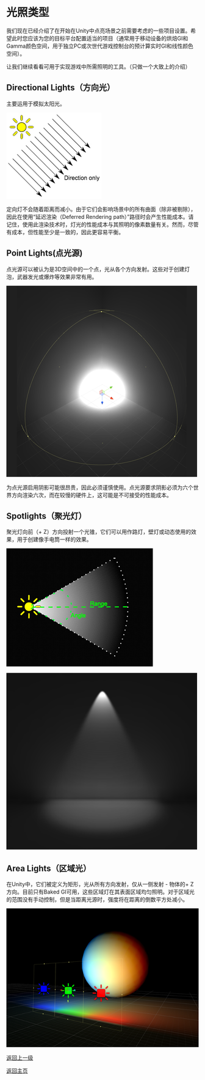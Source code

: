 # 光照类型
我们现在已经介绍了在开始在Unity中点亮场景之前需要考虑的一些项目设置。希望此时您应该为您的目标平台配置适当的项目（通常用于移动设备的烘焙GI和Gamma颜色空间，用于独立PC或次世代游戏控制台的预计算实时GI和线性颜色空间）。

让我们继续看看可用于实现游戏中所需照明的工具。（只做一个大致上的介绍）

## Directional Lights（方向光）
主要运用于模拟太阳光。

![](/Image/Graphics/Introduction/directionallight.jpg)

定向灯不会随着距离而减小。由于它们会影响场景中的所有曲面（除非被剔除），因此在使用“延迟渲染（Deferred Rendering path）”路径时会产生性能成本。请记住，使用此渲染技术时，灯光的性能成本与其照明的像素数量有关。然而，尽管有成本，但性能至少是一致的，因此更容易平衡。

## Point Lights(点光源)
点光源可以被认为是3D空间中的一个点，光从各个方向发射。这些对于创建灯泡，武器发光或爆炸等效果非常有用。

![](/Image/Graphics/Introduction/lighttype-point_1.png)

为点光源启用阴影可能很昂贵，因此必须谨慎使用。点光源要求阴影必须为六个世界方向渲染六次，而在较慢的硬件上，这可能是不可接受的性能成本。

## Spotlights（聚光灯）
聚光灯向前（+ Z）方向投射一个光锥，它们可以用作路灯，壁灯或动态使用的效果，用于创建像手电筒一样的效果。

![](/Image/Graphics/Introduction/spotlight1_0.jpg)

![](/Image/Graphics/Introduction/lighttype-spot_1.png)

## Area Lights（区域光）
在Unity中，它们被定义为矩形，光从所有方向发射，仅从一侧发射 - 物体的+ Z方向。目前只有Baked GI可用，这些区域灯在其表面区域均匀照明。对于区域光的范围没有手动控制，但是当距离光源时，强度将在距离的倒数平方处减小。

![](/Image/Graphics/Introduction/lighttype-area_1.png)

[返回上一级](/Graphics/Introduction-to-Lighting-and-Rendering.md)

[返回主页](/README.md)
